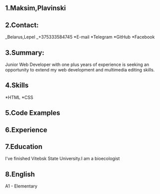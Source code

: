 ## 1.Maksim,Plavinski

## 2.Contact:

_Belarus,Lepel
_+375333584745
*E-mail
*Telegram
*GitHub
*Facebook

## 3.Summary:

Junior Web Developer with one plus years of experience is seeking an opportunity to extend my web development and multimedia editing skills.

## 4.Skills

*HTML
*CSS

## 5.Code Examples

## 6.Experience

## 7.Education

I've finished Vitebsk State University.I am a bioecologist

## 8.English

A1 - Elementary
